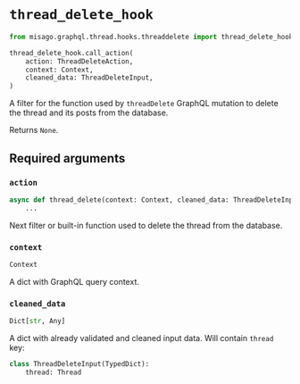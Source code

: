 # `thread_delete_hook`

```python
from misago.graphql.thread.hooks.threaddelete import thread_delete_hook

thread_delete_hook.call_action(
    action: ThreadDeleteAction,
    context: Context,
    cleaned_data: ThreadDeleteInput,
)
```

A filter for the function used by `threadDelete` GraphQL mutation to delete the thread and its posts from the database.

Returns `None`.


## Required arguments

### `action`

```python
async def thread_delete(context: Context, cleaned_data: ThreadDeleteInput):
    ...
```

Next filter or built-in function used to delete the thread from the database.


### `context`

```python
Context
```

A dict with GraphQL query context.


### `cleaned_data`

```python
Dict[str, Any]
```

A dict with already validated and cleaned input data. Will contain `thread` key:

```python
class ThreadDeleteInput(TypedDict):
    thread: Thread
```